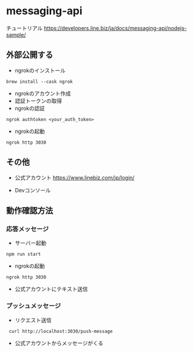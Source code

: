 # messaging-api
チュートリアル
https://developers.line.biz/ja/docs/messaging-api/nodejs-sample/
## 外部公開する

- ngrokのインストール
```
brew install --cask ngrok
```
- ngrokのアカウント作成
- 認証トークンの取得
- ngrokの認証
```
ngrok authtoken <your_auth_token>
```
- ngrokの起動
```
ngrok http 3030
```
## その他
- 公式アカウント
https://www.linebiz.com/jp/login/

- Devコンソール

## 動作確認方法
### 応答メッセージ
- サーバー起動
```
npm run start
```
- ngrokの起動
```
ngrok http 3030
```
- 公式アカウントにテキスト送信

### プッシュメッセージ
- リクエスト送信
```
 curl http://localhost:3030/push-message
```
- 公式アカウントからメッセージがくる